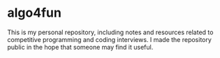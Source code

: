 # algo4fun
This is my personal repository, including notes and resources related to competitive programming and coding interviews. I made the repository public in the hope that someone may find it useful.
